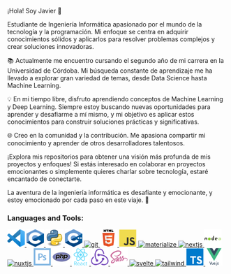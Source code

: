 ¡Hola! Soy Javier 👋

Estudiante de Ingeniería Informática apasionado por el mundo de la tecnología y la programación. Mi enfoque se centra en adquirir conocimientos sólidos y aplicarlos para resolver problemas complejos y crear soluciones innovadoras.

📚 Actualmente me encuentro cursando el segundo año de mi carrera en la Universidad de Córdoba. Mi búsqueda constante de aprendizaje me ha llevado a explorar gran variedad de temas, desde Data Science hasta Machine Learning.

💡 En mi tiempo libre, disfruto aprendiendo conceptos de Machine Learning y Deep Learning. Siempre estoy buscando nuevas oportunidades para aprender y desafiarme a mí mismo, y mi objetivo es aplicar estos conocimientos para construir soluciones prácticas y significativas.

🌐 Creo en la comunidad y la contribución. Me apasiona compartir mi conocimiento y aprender de otros desarrolladores talentosos.

¡Explora mis repositorios para obtener una visión más profunda de mis proyectos y enfoques! Si estás interesado en colaborar en proyectos emocionantes o simplemente quieres charlar sobre tecnología, estaré encantado de conectarte.

La aventura de la ingeniería informática es desafiante y emocionante, y estoy emocionado por cada paso en este viaje. 🌟


<h3 align="left">Languages and Tools:</h3>


<p align="left"> <a href="https://code.visualstudio.com/" target="_blank" rel="noreferrer"> <img src="icons/Visual_studio_code.png" alt="angular" width="40" height="40"/> 
</a> <a href="https://www.geeksforgeeks.org/c-language-introduction/"> <img src="icons/C_Programming_Language.png" alt="css3" width="40" height="40"/> 
</a> <a href="https://www.python.org/" target="_blank" rel="noreferrer"> <img src="icons/Python.png" width="40" height="40"/> 
</a> <a href="https://isocpp.org/"> <img src="icons/C++_Programming_Language.png" alt="express" width="40" height="40"/> 
</a> <a href="https://git-scm.com/" target="_blank" rel="noreferrer"> <img src="https://www.vectorlogo.zone/logos/git-scm/git-scm-icon.svg" alt="git" width="40" height="40"/> 
</a> <a href="https://www.w3.org/html/" target="_blank" rel="noreferrer"> <img src="https://raw.githubusercontent.com/devicons/devicon/master/icons/html5/html5-original-wordmark.svg" alt="html5" width="40" height="40"/> 
</a> <a href="https://developer.mozilla.org/en-US/docs/Web/JavaScript" target="_blank" rel="noreferrer"> <img src="https://raw.githubusercontent.com/devicons/devicon/master/icons/javascript/javascript-original.svg" alt="javascript" width="40" height="40"/> 
</a> <a href="https://materializecss.com/" target="_blank" rel="noreferrer"> <img src="https://raw.githubusercontent.com/prplx/svg-logos/5585531d45d294869c4eaab4d7cf2e9c167710a9/svg/materialize.svg" alt="materialize" width="40" height="40"/> 
</a> <a href="https://nextjs.org/" target="_blank" rel="noreferrer"> <img src="https://cdn.worldvectorlogo.com/logos/nextjs-2.svg" alt="nextjs" width="40" height="40"/> 
</a> <a href="https://nodejs.org" target="_blank" rel="noreferrer"> <img src="https://raw.githubusercontent.com/devicons/devicon/master/icons/nodejs/nodejs-original-wordmark.svg" alt="nodejs" width="40" height="40"/> 
</a> <a href="https://nuxtjs.org/" target="_blank" rel="noreferrer"> <img src="https://www.vectorlogo.zone/logos/nuxtjs/nuxtjs-icon.svg" alt="nuxtjs" width="40" height="40"/> 
</a> <a href="https://www.photoshop.com/en" target="_blank" rel="noreferrer"> <img src="https://raw.githubusercontent.com/devicons/devicon/master/icons/photoshop/photoshop-line.svg" alt="photoshop" width="40" height="40"/> 
</a> <a href="https://www.php.net" target="_blank" rel="noreferrer"> <img src="https://raw.githubusercontent.com/devicons/devicon/master/icons/php/php-original.svg" alt="php" width="40" height="40"/> 
</a> <a href="https://reactjs.org/" target="_blank" rel="noreferrer"> <img src="https://raw.githubusercontent.com/devicons/devicon/master/icons/react/react-original-wordmark.svg" alt="react" width="40" height="40"/> 
</a> <a href="https://redux.js.org" target="_blank" rel="noreferrer"> <img src="https://raw.githubusercontent.com/devicons/devicon/master/icons/redux/redux-original.svg" alt="redux" width="40" height="40"/> 
</a> <a href="https://sass-lang.com" target="_blank" rel="noreferrer"> <img src="https://raw.githubusercontent.com/devicons/devicon/master/icons/sass/sass-original.svg" alt="sass" width="40" height="40"/> 
</a> <a href="https://svelte.dev" target="_blank" rel="noreferrer"> <img src="https://upload.wikimedia.org/wikipedia/commons/1/1b/Svelte_Logo.svg" alt="svelte" width="40" height="40"/> 
</a> <a href="https://tailwindcss.com/" target="_blank" rel="noreferrer"> <img src="https://www.vectorlogo.zone/logos/tailwindcss/tailwindcss-icon.svg" alt="tailwind" width="40" height="40"/> 
</a> <a href="https://www.typescriptlang.org/" target="_blank" rel="noreferrer"> <img src="https://raw.githubusercontent.com/devicons/devicon/master/icons/typescript/typescript-original.svg" alt="typescript" width="40" height="40"/> 
</a> <a href="https://vuejs.org/" target="_blank" rel="noreferrer"> <img src="https://raw.githubusercontent.com/devicons/devicon/master/icons/vuejs/vuejs-original-wordmark.svg" alt="vuejs" width="40" height="40"/> </a> </p>






















<!---
javier-esp/javier-esp is a ✨ special ✨ repository because its `README.md` (this file) appears on your GitHub profile.
You can click the Preview link to take a look at your changes.
--->
